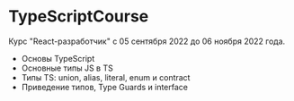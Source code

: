 # TypeScriptCourse

Курс "React-разработчик" с 05 сентября 2022 до 06 ноября 2022 года.

- Основы TypeScript
- Основные типы JS в TS
- Типы TS: union, alias, literal, enum и contract
- Приведение типов, Type Guards и interface
